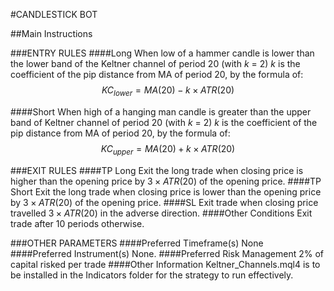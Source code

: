 #CANDLESTICK BOT


##Main Instructions
 
###ENTRY RULES
####Long
When low of a hammer candle is lower than the lower band of the Keltner channel of period 20 (with *k* = 2)
*k* is the coefficient of the pip distance from MA of period 20, by the formula of:
$$KC_{lower} = {MA(20) - k \times ATR(20)}$$

####Short
When high of a hanging man candle is greater than the upper band of Keltner channel of period 20 (with *k* = 2)
*k* is the coefficient of the pip distance from MA of period 20, by the formula of:
$$KC_{upper} = {MA(20) + k \times ATR(20)}$$

###EXIT RULES
####TP Long
Exit the long trade when closing price is higher than the opening price by  $3 \times ATR(20)$ of the opening price.
####TP Short
Exit the long trade when closing price is lower than the opening price by  $3 \times ATR(20)$ of the opening price.
####SL 
Exit trade when closing price travelled $3 \times ATR(20)$ in the adverse direction.
####Other Conditions
Exit trade after 10 periods otherwise.

###OTHER PARAMETERS
####Preferred Timeframe(s)
None
####Preferred Instrument(s)
None.
####Preferred Risk Management
2% of capital risked per trade
####Other Information
Keltner_Channels.mql4 is to be installed in the Indicators folder for the strategy to run effectively.
